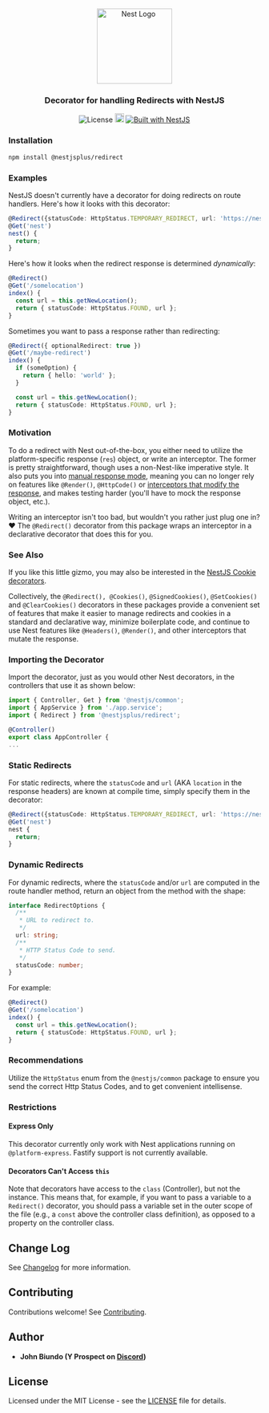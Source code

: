 <h1 align="center"></h1>

<div align="center">
  <a href="http://nestjs.com/" target="_blank">
    <img src="https://nestjs.com/img/logo_text.svg" width="150" alt="Nest Logo" />
  </a>
</div>

<h3 align="center">Decorator for handling Redirects with NestJS</h3>

<div align="center">
   <img src="https://img.shields.io/badge/license-MIT-brightgreen.svg" alt="License" />
  <img src="https://badge.fury.io/js/%40nestjsplus%2Fredirect.svg" alt="npm version" height="18">
  <a href="https://nestjs.com" target="_blank">
    <img src="https://img.shields.io/badge/built%20with-NestJs-red.svg" alt="Built with NestJS">
  </a>
</div>

### Installation

```bash
npm install @nestjsplus/redirect
```

### Examples
NestJS doesn't currently have a decorator for doing redirects on route handlers.
Here's how it looks with this decorator:

```typescript
@Redirect({statusCode: HttpStatus.TEMPORARY_REDIRECT, url: 'https://nestjs.com'})
@Get('nest')
nest() {
  return;
}
```

Here's how it looks when the redirect response is determined *dynamically*:
```typescript
@Redirect()
@Get('/somelocation')
index() {
  const url = this.getNewLocation();
  return { statusCode: HttpStatus.FOUND, url };
}
```

Sometimes you want to pass a response rather than redirecting:
```typescript
@Redirect({ optionalRedirect: true })
@Get('/maybe-redirect')
index() {
  if (someOption) {
    return { hello: 'world' };
  }

  const url = this.getNewLocation();
  return { statusCode: HttpStatus.FOUND, url };
}
```

### Motivation
To do a redirect with Nest out-of-the-box, you either need to utilize the platform-specific
response (`res`) object, or write an interceptor. The former is pretty straightforward, though
uses a non-Nest-like imperative style.  It also puts you into
[manual response mode](https://docs.nestjs.com/controllers#routing),
meaning you can no longer rely on features like `@Render()`, `@HttpCode()` or [interceptors that modify the response](https://docs.nestjs.com/interceptors#response-mapping), and makes testing harder (you'll have to mock the response
object, etc.).

Writing an interceptor isn't too bad, but wouldn't you rather just plug one in? :heart:
The `@Redirect()` decorator from this package wraps an interceptor
in a declarative decorator that does this for you.

### See Also
If you like this little gizmo, you may also be interested in the [NestJS Cookie
decorators](https://github.com/nestjsplus/cookies).

Collectively, the `@Redirect(), @Cookies()`, `@SignedCookies()`, `@SetCookies()`
and `@ClearCookies()` decorators in these packages
provide a convenient set of features that make it easier to manage redirects and
cookies in a standard and declarative way, minimize boilerplate code, and continue
to use Nest features like `@Headers()`, `@Render()`, and other interceptors that
mutate the response.

### Importing the Decorator
Import the decorator, just as you would other Nest decorators, in the controllers
that use it as shown below:

```typescript
import { Controller, Get } from '@nestjs/common';
import { AppService } from './app.service';
import { Redirect } from '@nestjsplus/redirect';

@Controller()
export class AppController {
...
```

### Static Redirects
For static redirects, where the `statusCode` and `url` (AKA `location` in the
response headers) are known at compile time, simply specify them in the decorator:

```typescript
@Redirect({statusCode: HttpStatus.TEMPORARY_REDIRECT, url: 'https://nestjs.com'})
@Get('nest')
nest {
  return;
}
```
### Dynamic Redirects
For dynamic redirects, where the `statusCode` and/or `url` are
computed in the route handler method, return an object from the method with
the shape:

```typescript
interface RedirectOptions {
  /**
   * URL to redirect to.
   */
  url: string;
  /**
   * HTTP Status Code to send.
   */
  statusCode: number;
}
```

For example:

```typescript
@Redirect()
@Get('/somelocation')
index() {
  const url = this.getNewLocation();
  return { statusCode: HttpStatus.FOUND, url };
}
```

### Recommendations
Utilize the `HttpStatus` enum from the `@nestjs/common` package to ensure you send
the correct Http Status Codes, and to get convenient intellisense.

### Restrictions
#### Express Only
This decorator currently only work with Nest applications running on `@platform-express`.  Fastify support is not
currently available.

#### Decorators Can't Access `this`
Note that decorators have access to the `class` (Controller), but not the instance.  This means that, for example,
if you want to pass a variable to a `Redirect()` decorator, you should pass a variable set in the outer scope of
the file (e.g., a `const` above the controller class definition), as opposed to a property on the controller class.

## Change Log

See [Changelog](CHANGELOG.md) for more information.

## Contributing

Contributions welcome! See [Contributing](CONTRIBUTING.md).

## Author

- **John Biundo (Y Prospect on [Discord](https://discord.gg/G7Qnnhy))**

## License

Licensed under the MIT License - see the [LICENSE](LICENSE) file for details.